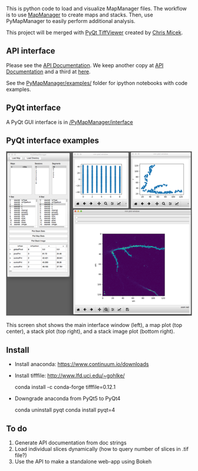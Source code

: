 
This is python code to load and visualize MapManager files. The workflow is to use <A HREF="http://blog.cudmore.io/mapmanager/">MapManager</A> to create maps and stacks. Then, use PyMapManager to easily perform additional analysis.

This project will be merged with <A HREF="https://github.com/cmicek1/TiffViewer">PyQt TiffViewer</A> created by <A HREF="https://github.com/cmicek1">Chris Micek</A>.

## API interface

Please see the <A HREF="http://blog.cudmore.io/PyMapManager">API Documentation</A>. We keep another copy at <A HREF="http://pymapmanager.readthedocs.io/en/latest/">API Documentation</A> and a third at <A HREF="http://robertcudmore.org/mapmanager/PyMapManager/docs/">here</A>.

See the <A HREF="https://github.com/cudmore/PyMapManager/tree/master/PyMapManager/examples">PyMapManager/examples/</A> folder for ipython notebooks with code examples.

## PyQt interface

A PyQt GUI interface is in <A HREF="https://github.com/cudmore/PyMapManager/tree/master/PyMapManager/interface">/PyMapManager/interface</A>

## PyQt interface examples

<IMG SRC="images/pyMapManager_v2.png">

This screen shot shows the main interface window (left), a map plot (top center), a stack plot (top right), and a stack image plot (bottom right).

## Install

 - Install anaconda: https://www.continuum.io/downloads
 - Install tifffile: http://www.lfd.uci.edu/~gohlke/
 
    conda install -c conda-forge tifffile=0.12.1

 - Downgrade anaconda from PyQt5 to PyQt4
 
    conda uninstall pyqt
    conda install pyqt=4
     
## To do

 1. Generate API documentation from doc strings
 2. Load individual slices dynamically (how to query number of slices in .tif file?)
 2. Use the API to make a standalone web-app using Bokeh

